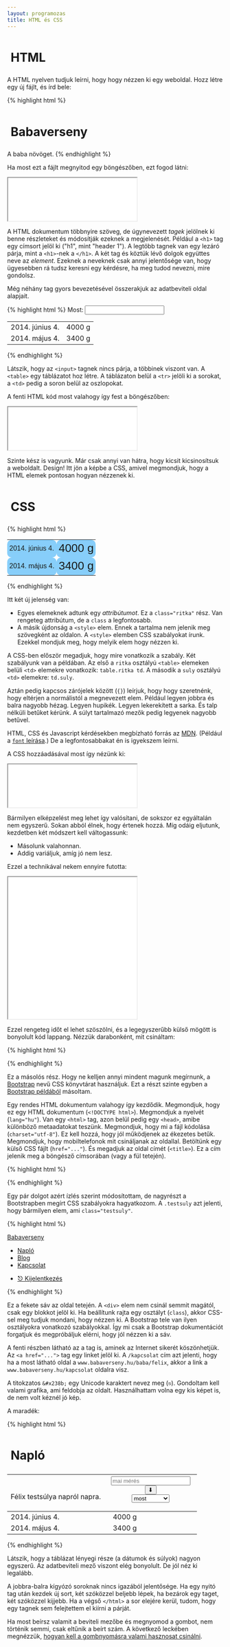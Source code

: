 ```yaml
---
layout: programozas
title: HTML és CSS
---
```


# HTML

A HTML nyelven tudjuk leírni, hogy hogy nézzen ki egy weboldal. Hozz létre egy új fájlt, és írd bele:

{% highlight html %}
<h1>Babaverseny</h1>
A baba növöget.
{% endhighlight %}

Ha most ezt a fájlt megnyitod egy böngészőben, ezt fogod látni:

<iframe height="100" src="pelda-alap-html.html">iframe</iframe>

A HTML dokumentum többnyire szöveg, de úgynevezett _tagek_ jelölnek ki benne részleteket és módosítják ezeknek a megjelenését.
Például a `<h1>` tag egy címsort jelöl ki ("h1", mint "header 1").
A legtöbb tagnek van egy lezáró párja, mint a `<h1>`-nek a `</h1>`.
A két tag és köztük lévő dolgok együttes neve az _element_.
Ezeknek a neveknek csak annyi jelentősége van, hogy ügyesebben rá tudsz keresni egy kérdésre, ha meg tudod nevezni, mire gondolsz.

Még néhány tag gyors bevezetésével összerakjuk az adatbeviteli oldal alapjait.

{% highlight html %}
Most: <input>
<table>
  <tr><td>2014. június 4.</td><td>4000 g</td></tr>
  <tr><td>2014. május 4.</td><td>3400 g</td></tr>
</table>
{% endhighlight %}

Látszik, hogy az `<input>` tagnek nincs párja, a többinek viszont van.
A `<table>` egy táblázatot hoz létre. A táblázaton belül a `<tr>` jelöli ki a sorokat, a `<td>` pedig a soron belül az oszlopokat.

A fenti HTML kód most valahogy így fest a böngészőben:

<iframe height="100" src="pelda-tablazattal.html">iframe</iframe>

Szinte kész is vagyunk. Már csak annyi van hátra, hogy kicsit kicsinosítsuk a weboldalt. Design!
Itt jön a képbe a CSS, amivel megmondjuk, hogy a HTML elemek pontosan hogyan nézzenek ki.

# CSS

{% highlight html %}
<style>
table.ritka td {
  padding-right: 5px;
  padding-left: 5px;
  background: lightskyblue;
  border-radius: 10px;
  font-family: sans-serif;
}
td.suly {
  font-size: 20pt;
}
</style>
<table class="ritka">
  <tr><td>2014. június 4.</td><td class="suly">4000 g</td></tr>
  <tr><td>2014. május 4.</td><td class="suly">3400 g</td></tr>
</table>
{% endhighlight %}

Itt két új jelenség van:

- Egyes elemeknek adtunk egy _attribútumot_. Ez a `class="ritka"` rész.
  Van rengeteg attribútum, de a `class` a legfontosabb.
- A másik újdonság a `<style>` elem. Ennek a tartalma nem jelenik meg szövegként az oldalon.
  A `<style>` elemben CSS szabályokat írunk. Ezekkel mondjuk meg, hogy melyik elem hogy nézzen ki.

A CSS-ben először megadjuk, hogy mire vonatkozik a szabály. Két szabályunk van a példában.
Az első a `ritka` osztályú `<table>` elemeken belüli `<td>` elemekre vonatkozik: `table.ritka td`.
A második a `suly` osztályú `<td>` elemekre: `td.suly`.

Aztán pedig kapcsos zárójelek között (`{}`) leírjuk, hogy hogy szeretnénk, hogy eltérjen a normálistól a megnevezett elem.
Például legyen jobbra és balra nagyobb hézag. Legyen hupikék. Legyen lekerekített a sarka. És talp nélküli betűket kérünk.
A súlyt tartalmazó mezők pedig legyenek nagyobb betűvel.

HTML, CSS és Javascript kérdésekben megbízható forrás az [MDN](https://developer.mozilla.org/en-US/).
(Például a [`font` leírása](https://developer.mozilla.org/en/docs/Web/CSS/font).)
De a legfontosabbakat én is igyekszem leírni.

A CSS hozzáadásával most így nézünk ki:

<iframe height="100" src="pelda-alap-css.html">iframe</iframe>

Bármilyen elképzelést meg lehet így valósítani, de sokszor ez egyáltalán nem egyszerű. Sokan abból élnek, hogy értenek hozzá.
Míg odáig eljutunk, kezdetben két módszert kell váltogassunk:

- Másolunk valahonnan.
- Addig variáljuk, amíg jó nem lesz.

Ezzel a technikával nekem ennyire futotta:

<iframe height="330" src="pelda-bootstrappel.html">iframe</iframe>

Ezzel rengeteg időt el lehet szöszölni, és a legegyszerűbb külső mögött is bonyolult kód lappang.
Nézzük darabonként, mit csináltam:

{% highlight html %}
<!DOCTYPE html>
<html lang="hu">
  <head>
    <meta charset="utf-8">
    <meta name="viewport" content="width=device-width, initial-scale=1">
    <link rel="stylesheet" href="//netdna.bootstrapcdn.com/bootstrap/3.1.1/css/bootstrap.min.css">
    <title>Félix a Babaversenyen</title>
{% endhighlight %}

Ez a másolós rész. Hogy ne kelljen annyi mindent magunk megírnunk, a [Bootstrap](http://getbootstrap.com/) nevű CSS könyvtárat használjuk.
Ezt a részt szinte egyben a [Bootstrap példából](http://getbootstrap.com/getting-started/#template) másoltam.

Egy rendes HTML dokumentum valahogy így kezdődik.
Megmondjuk, hogy ez egy HTML dokumentum (`<!DOCTYPE html>`). Megmondjuk a nyelvét (`lang="hu"`).
Van egy `<html>` tag, azon belül pedig egy `<head>`, amibe különböző metaadatokat teszünk.
Megmondjuk, hogy mi a fájl kódolása (`charset="utf-8"`). Ez kell hozzá, hogy jól működjenek az ékezetes betűk.
Megmondjuk, hogy mobiltelefonok mit csináljanak az oldallal.
Betöltünk egy külső CSS fájlt (`href="..."`). És megadjuk az oldal címét (`<title>`).
Ez a cím jelenik meg a böngésző címsorában (vagy a fül tetején).

{% highlight html %}
    <style>
h1 {
  padding: 8px;
}
.testsuly th {
  font-weight: normal;
}
.testsuly .lead {
  margin-bottom: 0;
}
.testsuly td.lead {
  padding-left: 20px;
}
    </style>
  </head>
{% endhighlight %}

Egy pár dolgot azért ízlés szerint módosítottam, de nagyrészt a Bootstrapben megírt CSS szabályokra hagyatkozom.
A `.testsuly` azt jelenti, hogy bármilyen elem, ami `class="testsuly"`.

{% highlight html %}
  <body>
    <div class="navbar navbar-inverse navbar-static-top" role="navigation">
      <div class="container">
        <a class="navbar-brand" href="/">Babaverseny</a>
        <ul class="nav navbar-nav">
          <li class="active"><a href="#">Napló</a></li>
          <li><a href="/blog">Blog</a></li>
          <li><a href="/kapcsolat">Kapcsolat</a></li>
        </ul>
        <ul class="nav navbar-nav navbar-right">
          <li><a href="/kijelentkezes">&#x238b; Kijelentkezés</a></li>
        </div>
      </div>
    </div>
{% endhighlight %}

Ez a fekete sáv az oldal tetején. A `<div>` elem nem csinál semmit magától, csak egy blokkot jelöl ki.
Ha beállítunk rajta egy osztályt (`class`), akkor CSS-sel meg tudjuk mondani, hogy nézzen ki.
A Bootstrap tele van ilyen osztályokra vonatkozó szabályokkal.
Így mi csak a Bootstrap dokumentációt forgatjuk és megpróbáljuk elérni, hogy jól nézzen ki a sáv.

A fenti részben látható az a tag is, aminek az Internet sikerét köszönhetjük.
Az `<a href="...">` tag egy linket jelöl ki.
A `/kapcsolat` cím azt jelenti, hogy ha a most látható oldal a `www.babaverseny.hu/baba/felix`,
akkor a link a `www.babaverseny.hu/kapcsolat` oldalra visz.

A titokzatos `&#x238b;` egy Unicode karaktert nevez meg (`⎋`).
Gondoltam kell valami grafika, ami feldobja az oldalt.
Használhattam volna egy kis képet is, de nem volt kéznél jó kép.

A maradék:

{% highlight html %}
    <div class="container">
      <h1>Napló</h1>
      <table class="testsuly table table-hover">
        <thead>
          <tr>
            <th>
              <p class="lead">Félix testsúlya napról napra.</p>
            </th>
            <th>
              <form class="form-inline">
                <div class="form-group">
                  <div class="input-group" style="width: 200px">
                    <input class="form-control" placeholder="mai mérés">
                    <span class="input-group-btn">
                      <button class="btn btn-primary">&#x2b07;</button>
                    </span>
                  </div>
                </div>
                <div class="form-group">
                  <select class="form-control">
                    <option>most</option>
                    <option>tegnap</option>
                    <option>tegnapelőtt</option>
                  </select>
                </div>
              </form>
            </th>
          </tr>
        </thead>
        <tbody>
          <tr><td>2014. június 4.</td><td class="lead">4000 g</td></tr>
          <tr><td>2014. május 4.</td><td class="lead">3400 g</td></tr>
        </tbody>
      </table>
    </div>
  </body>
</html>
{% endhighlight %}

Látszik, hogy a táblázat lényegi része (a dátumok és súlyok) nagyon egyszerű.
Az adatbeviteli mező viszont elég bonyolult. De jól néz ki legalább.

A jobbra-balra kígyózó soroknak nincs igazából jelentősége.
Ha egy nyitó tag után kezdek új sort, két szóközzel beljebb lépek, ha bezárok egy taget, két szóközzel kijjebb.
Ha a végső `</html>` a sor elejére kerül, tudom, hogy egy tagnek sem felejtettem el kiírni a párját.

Ha most beírsz valamit a beviteli mezőbe és megnyomod a gombot, nem történik semmi, csak eltűnik a beírt szám.
A következő leckében megnézzük, [hogyan kell a gombnyomásra valami hasznosat csinálni](../3).
